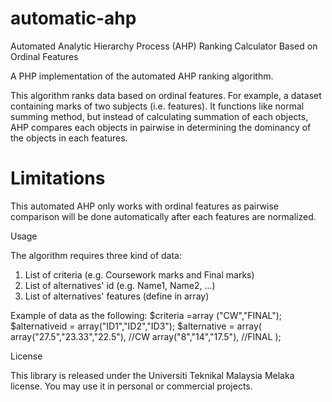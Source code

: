 # automatic-ahp
Automated Analytic Hierarchy Process (AHP) Ranking Calculator Based on Ordinal Features

A PHP implementation of the automated AHP ranking algorithm.

This algorithm ranks data based on ordinal features. For example, a dataset containing marks of two subjects (i.e. features). It functions like normal summing method, but instead of calculating summation of each objects, AHP compares each objects in pairwise in determining the dominancy of the objects in each features. 

<h1>Limitations</h1>

This automated AHP only works with ordinal features as pairwise comparison will be done automatically after each features are normalized.

Usage

The algorithm requires three kind of data:
1. List of criteria (e.g. Coursework marks and Final marks)
2. List of alternatives' id (e.g. Name1, Name2, ...)
3. List of alternatives' features (define in array)

Example of data as the following:
$criteria =array ("CW","FINAL");
$alternativeid = array("ID1","ID2","ID3");
$alternative = array(
			array("27.5","23.33","22.5"), //CW
			array("8","14","17.5"), //FINAL
		);	


License

This library is released under the Universiti Teknikal Malaysia Melaka license. You may use it in personal or commercial projects.
